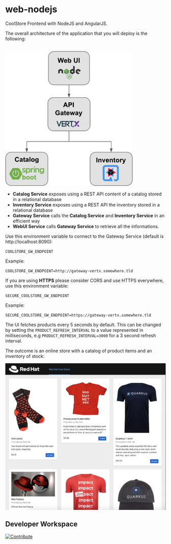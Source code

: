 # web-nodejs
CoolStore Frontend with NodeJS and AngularJS.


The overall architecture of the application that you will deploy is the following:


<br>
<img src="coolstore-arch.png" width="400" alt="Coolstore Architecture">

* **Catalog Service** exposes using a REST API content of a catalog stored in a relational database
* **Inventory Service** exposes using a REST API the inventory stored in a relational database
* **Gateway Service** calls the **Catalog Service** and **Inventory Service** in an efficient way
* **WebUI Service** calls **Gateway Service** to retrieve all the informations.

Use this environment variable to connect to the Gateway Service (default is http://localhost:8090):
```
COOLSTORE_GW_ENDPOINT
```
Example:
```
COOLSTORE_GW_ENDPOINT=http://gateway-vertx.somewhere.tld
```

If you are using **HTTPS** please consider CORS and use HTTPS everywhere, use this environment variable:

```
SECURE_COOLSTORE_GW_ENDPOINT
```

Example:
```
SECURE_COOLSTORE_GW_ENDPOINT=https://gateway-vertx.somewhere.tld
```

The UI fetches products every 5 seconds by default. This can be changed by setting the `PRODUCT_REFRESH_INTERVAL` to a value represented in milliseconds, e.g `PRODUCT_REFRESH_INTERVAL=3000` for a 3 second refresh interval.

The outcome is an online store with a catalog of product items and an inventory of stock:

<img src="coolstore-web.png" width="600" alt="Coolstore Shop">


## Developer Workspace

[![Contribute](https://raw.githubusercontent.com/blues-man/cloud-native-workshop/demo/factory-contribute.svg)](https://codeready-openshift-workspaces.apps.crc.testing/factory?url=https://github.com/modernizing-java-applications-book/web-nodejs&policies.create=peruser)


